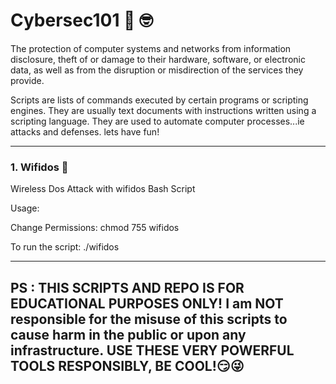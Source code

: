 # Cybersec101 	:monocle_face: :nerd_face:

The protection of computer systems and networks from information disclosure, theft of or damage to their hardware, software, or electronic data, as well as from the disruption or misdirection of the services they provide. 

Scripts are lists of commands executed by certain programs or scripting engines. They are usually text documents with instructions written using a scripting language. They are used to automate computer processes...ie attacks and defenses. lets have fun!

----------------------------------------------------------------------------------------------------------------------------------------------------------------------
### 1. Wifidos :robot:
Wireless Dos Attack with wifidos Bash Script

Usage:

Change Permissions: chmod 755 wifidos

To run the script: ./wifidos

----------------------------------------------------------------------------------------------------------------------------------------------------------------------
## PS : THIS SCRIPTS AND REPO IS FOR EDUCATIONAL PURPOSES ONLY! I am NOT responsible for the misuse of this scripts to cause harm in the public or upon any infrastructure. USE THESE VERY POWERFUL TOOLS RESPONSIBLY, BE COOL!:smirk::stuck_out_tongue_winking_eye:

